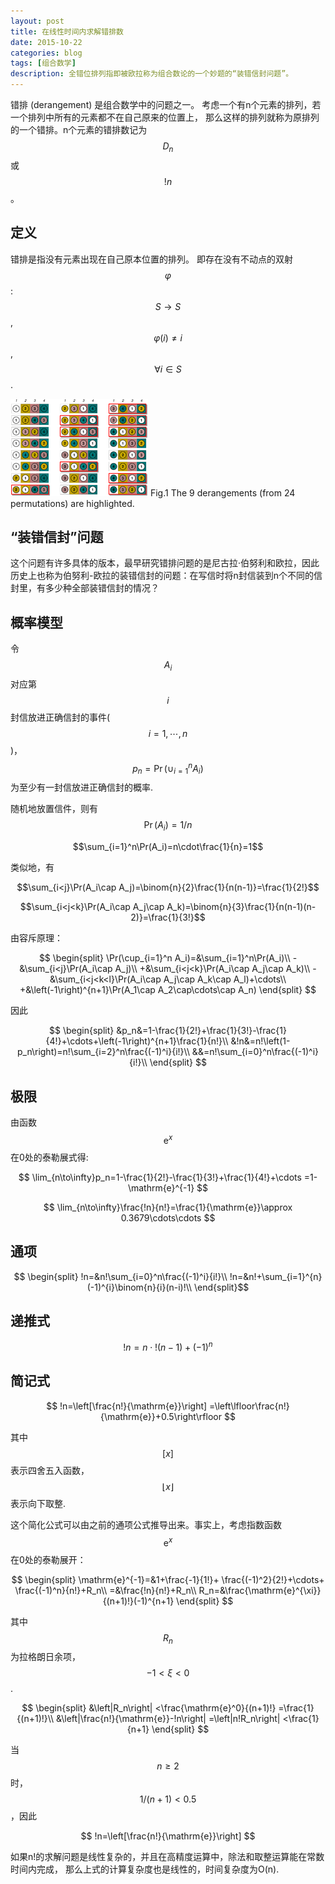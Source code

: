 ```yaml
---
layout: post
title: 在线性时间内求解错排数
date: 2015-10-22
categories: blog
tags: [组合数学]
description: 全错位排列指即被欧拉称为组合数论的一个妙题的“装错信封问题”。
---
```


错排 (derangement) 是组合数学中的问题之一。
考虑一个有n个元素的排列，若一个排列中所有的元素都不在自己原来的位置上，
那么这样的排列就称为原排列的一个错排。n个元素的错排数记为$$D_n$$ 或$$!n$$。 

## 定义

错排是指没有元素出现在自己原本位置的排列。
即存在没有不动点的双射 $$\varphi $$:$$S\rightarrow S$$, $$\varphi(i) \ne i$$, $$\forall i \in S$$.

![Derangement4.png](https://raw.githubusercontent.com/SimonFang1/SimonFang1.github.io/master/img/blog/Derangement4.png)
Fig.1 The 9 derangements (from 24 permutations) are highlighted.

## “装错信封”问题
这个问题有许多具体的版本，最早研究错排问题的是尼古拉·伯努利和欧拉，因此历史上也称为伯努利-欧拉的装错信封的问题：在写信时将n封信装到n个不同的信封里，有多少种全部装错信封的情况？


## 概率模型

令$$A_i$$对应第$$i$$封信放进正确信封的事件($$i=1,\cdots,n$$)，
$$p_n=\Pr(\cup_{i=1}^n A_i)$$为至少有一封信放进正确信封的概率.

随机地放置信件，则有$$\Pr(A_i)=1/n$$

$$\sum_{i=1}^n\Pr(A_i)=n\cdot\frac{1}{n}=1$$

类似地，有

$$\sum_{i<j}\Pr(A_i\cap A_j)=\binom{n}{2}\frac{1}{n(n-1)}=\frac{1}{2!}$$

$$\sum_{i<j<k}\Pr(A_i\cap A_j\cap A_k)=\binom{n}{3}\frac{1}{n(n-1)(n-2)}=\frac{1}{3!}$$

由容斥原理：

$$
\begin{split}
\Pr(\cup_{i=1}^n A_i)=&\sum_{i=1}^n\Pr(A_i)\\
-&\sum_{i<j}\Pr(A_i\cap A_j)\\
+&\sum_{i<j<k}\Pr(A_i\cap A_j\cap A_k)\\
-&\sum_{i<j<k<l}\Pr(A_i\cap A_j\cap A_k\cap A_l)+\cdots\\
+&\left(-1\right)^{n+1}\Pr(A_1\cap A_2\cap\cdots\cap A_n) 
\end{split}
$$

因此

<!-- $$
\begin{split}
p_n=&1-\frac{1}{2!}+\frac{1}{3!}-\frac{1}{4!}+\cdots+\left(-1\right)^{n+1}\frac{1}{n!}\\
&\sum_{i=1}^{n}\frac{\left(-1\right)^{i+1}}{i!}
\end{split}
$$ -->

$$
\begin{split}
&p_n&=1-\frac{1}{2!}+\frac{1}{3!}-\frac{1}{4!}+\cdots+\left(-1\right)^{n+1}\frac{1}{n!}\\
&!n&=n!\left(1-p_n\right)=n!\sum_{i=2}^n\frac{(-1)^i}{i!}\\
&&=n!\sum_{i=0}^n\frac{(-1)^i}{i!}\\
\end{split}
$$

## 极限
由函数$$\mathrm{e}^x$$在0处的泰勒展式得:

$$
\lim_{n\to\infty}p_n=1-\frac{1}{2!}-\frac{1}{3!}+\frac{1}{4!}+\cdots
=1-\mathrm{e}^{-1}
$$


$$
\lim_{n\to\infty}\frac{!n}{n!}=\frac{1}{\mathrm{e}}\approx 0.3679\cdots\cdots
$$

## 通项

$$
\begin{split}
!n=&n!\sum_{i=0}^n\frac{(-1)^i}{i!}\\
!n=&n!+\sum_{i=1}^{n}(-1)^{i}\binom{n}{i}(n-i)!\\
\end{split}$$

## 递推式

$$!n=n\cdot!(n-1)+(-1)^n$$

## 简记式

$$
!n=\left[\frac{n!}{\mathrm{e}}\right]
=\left\lfloor\frac{n!}{\mathrm{e}}+0.5\right\rfloor
$$

其中$$\left[x\right]$$表示四舍五入函数，$$\left\lfloor x\right\rfloor$$表示向下取整.

这个简化公式可以由之前的通项公式推导出来。事实上，考虑指数函数$$\mathrm{e}^x$$在0处的泰勒展开：

$$
\begin{split}
\mathrm{e}^{-1}=&1+\frac{-1}{1!}+
\frac{(-1)^2}{2!}+\cdots+
\frac{(-1)^n}{n!}+R_n\\
=&\frac{!n}{n!}+R_n\\
R_n=&\frac{\mathrm{e}^{\xi}}{(n+1)!}(-1)^{n+1}
\end{split}
$$

其中$$R_n$$为拉格朗日余项，$$-1<\xi<0$$.

$$
\begin{split}
&\left|R_n\right|
<\frac{\mathrm{e}^0}{(n+1)!}
=\frac{1}{(n+1)!}\\
&\left|\frac{n!}{\mathrm{e}}-!n\right|
=\left|n!R_n\right|
<\frac{1}{n+1}
\end{split}
$$

当$$n\ge2$$时，$$1/(n+1) < 0.5$$，因此

$$
!n=\left[\frac{n!}{\mathrm{e}}\right]
$$

如果n!的求解问题是线性复杂的，并且在高精度运算中，除法和取整运算能在常数时间内完成，
那么上式的计算复杂度也是线性的，时间复杂度为O(n).

